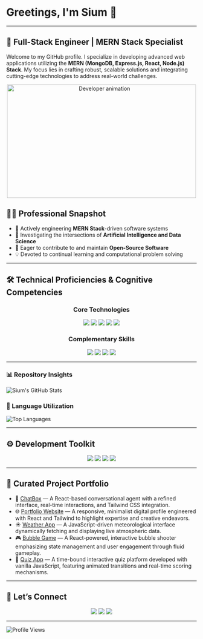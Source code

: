# Greetings, I'm Sium 👋

---

## 🚀 Full-Stack Engineer | MERN Stack Specialist

Welcome to my GitHub profile. I specialize in developing advanced web applications utilizing the **MERN (MongoDB, Express.js, React, Node.js) Stack**. My focus lies in crafting robust, scalable solutions and integrating cutting-edge technologies to address real-world challenges.

<p align="center">
  <img src="https://camo.githubusercontent.com/b0d5210222fd2abc8a886d1ff86ae33baf29e824eb2efcc4fe755551e0a87cae/68747470733a2f2f6d65646961322e67697068792e636f6d2f6d656469612f7167515567674143335066763638377150432f67697068792e6769663f6369643d373930623736313137336264396130363864366634636362336437333237366561323463376234633963623534373630267269643d67697068792e6769662663743d67" alt="Developer animation" width="500" height="300"/>
</p>

## 👨‍💻 Professional Snapshot

* 🔭 Actively engineering **MERN Stack**-driven software systems
* 🌱 Investigating the intersections of **Artificial Intelligence and Data Science**
* 🤝 Eager to contribute to and maintain **Open-Source Software**
* 💡 Devoted to continual learning and computational problem solving

---

## 🛠️ Technical Proficiencies & Cognitive Competencies

<div align="center">
  <div>
    <h3>Core Technologies</h3>
    <p>
      <img src="https://img.shields.io/badge/JavaScript-F7DF1E?style=for-the-badge&logo=javascript&logoColor=black" />
      <img src="https://img.shields.io/badge/React-20232A?style=for-the-badge&logo=react&logoColor=61DAFB" />
      <img src="https://img.shields.io/badge/Node.js-43853D?style=for-the-badge&logo=node.js&logoColor=white" />
      <img src="https://img.shields.io/badge/MongoDB-4EA94B?style=for-the-badge&logo=mongodb&logoColor=white" />
      <img src="https://img.shields.io/badge/Express.js-000000?style=for-the-badge&logo=express&logoColor=white" />
    </p>
  </div>
  <div>
    <h3>Complementary Skills</h3>
    <p>
      <img src="https://img.shields.io/badge/C-A8B9CC?style=for-the-badge&logo=c&logoColor=white" />
      <img src="https://img.shields.io/badge/C++-00599C?style=for-the-badge&logo=c%2B%2B&logoColor=white" />
      <img src="https://img.shields.io/badge/Python-3776AB?style=for-the-badge&logo=python&logoColor=white" />
      <img src="https://img.shields.io/badge/Java-007396?style=for-the-badge&logo=java&logoColor=white" />
    </p>
  </div>
</div>

---

### 📊 Repository Insights

![Sium's GitHub Stats](https://github-readme-stats.vercel.app/api?username=sium01\&show_icons=true\&theme=radical\&count_private=true)

### 🚀 Language Utilization

![Top Languages](https://github-readme-stats.vercel.app/api/top-langs/?username=sium01\&layout=compact\&theme=radical)

---

## ⚙️ Development Toolkit

<p align="center">
  <img src="https://img.shields.io/badge/VSCode-007ACC?style=for-the-badge&logo=visual-studio-code&logoColor=white" />
  <img src="https://img.shields.io/badge/WebStorm-000000?style=for-the-badge&logo=webstorm&logoColor=white" />
  <img src="https://img.shields.io/badge/Linux-FCC624?style=for-the-badge&logo=linux&logoColor=black" />
  <img src="https://img.shields.io/badge/GitHub-181717?style=for-the-badge&logo=github&logoColor=white" />
</p>

---

## 🌟 Curated Project Portfolio

<p align="center">
  <ul>
    <li>🧠 <a href="https://chatbox-1-rfg3.onrender.com">ChatBox</a> — A React-based conversational agent with a refined interface, real-time interactions, and Tailwind CSS integration.</li>
    <li>🌐 <a href="https://sohail-hazary-siam.onrender.com/">Portfolio Website</a> — A responsive, minimalist digital profile engineered with React and Tailwind to highlight expertise and creative endeavors.</li>
    <li>☀️ <a href="https://github.com/sium01/Weather-App">Weather App</a> — A JavaScript-driven meteorological interface dynamically fetching and displaying live atmospheric data.</li>
    <li>🎮 <a href="https://github.com/sium01/Bubble-Game">Bubble Game</a> — A React-powered, interactive bubble shooter emphasizing state management and user engagement through fluid gameplay.</li>
    <li>🧠 <a href="https://github.com/sium01/Quiz-Appl">Quiz App</a> — A time-bound interactive quiz platform developed with vanilla JavaScript, featuring animated transitions and real-time scoring mechanisms.</li>
  </ul>
</p>

---

## 🤝 Let’s Connect

<p align="center">
  <a href="https://x.com/sium99122"><img src="https://img.shields.io/badge/TWITTER-1DA1F2?style=for-the-badge&logo=twitter&logoColor=white"/></a>
  <a href="https://www.instagram.com/nazmul_hasan_siam01/"><img src="https://img.shields.io/badge/INSTAGRAM-E4405F?style=for-the-badge&logo=instagram&logoColor=white"/></a>
  <a href="https://www.linkedin.com/in/siam69/"><img src="https://img.shields.io/badge/LINKEDIN-0077B5?style=for-the-badge&logo=linkedin&logoColor=white"/></a>
</p>

---

![Profile Views](https://komarev.com/ghpvc/?username=sium01\&label=Profile%20Views\&color=blue\&style=plastic)
